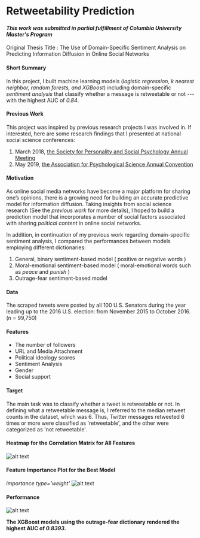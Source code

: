 # Retweetability Prediction
#### *This work was submitted in partial fulfillment of Columbia University Master's Program*
Original Thesis Title : The Use of Domain-Specific Sentiment Analysis on Predicting Information Diffusion in Online Social Networks

#### Short Summary
In this project, I built machine learning models (*logistic regression, k nearest neighbor, random forests, and XGBoost*) including domain-specific *sentiment analysis* that classify whether a message is retweetable or not --- with the highest AUC of *0.84*.

#### Previous Work
This project was inspired by previous research projects I was involved in.
If interested, here are some research findings that I presented at national social science conferences:
1. March 2018, [the Society for Personality and Social Psychology Annual Meeting](https://github.com/jino-kwon/Sentiment_Analysis_For_Predicting_Info_Diffusion/blob/master/Jino%202018%20SPSP%20poster.pdf)
2. May 2019, [the Association for Psychological Science Annual Convention](https://github.com/jino-kwon/Sentiment_Analysis_For_Predicting_Info_Diffusion/blob/master/Jino%202019%20APS%20poster.pdf)

#### Motivation
As online social media networks have become a major platform for sharing one’s opinions, there is a growing need for building an accurate predictive model for information diffusion. Taking insights from social science research (See the *previous work* for more details), I hoped to build a prediction model that incorporates a number of social factors associated with sharing *political content* in online social networks.

In addition, in continuation of my previous work regarding domain-specific sentiment analysis, I compared the performances between models employing different dictionaries:

1. General, binary sentiment-based model ( positive or negative words )
2. Moral-emotional sentiment-based model ( moral-emotional words such as *peace* and *punish* )
3. Outrage-fear sentiment-based model

#### Data
The scraped tweets were posted by all 100 U.S. Senators during the year leading up to the 2016 U.S. election: from November 2015 to October 2016. (n = 99,750)

#### Features
- The number of followers
- URL and Media Attachment
- Political ideology scores
- Sentiment Analysis
- Gender
- Social support

#### Target
The main task was to classify whether a tweet is retweetable or not.
In defining what a retweetable message is, I referred to the median retweet counts in the dataset, which was 6.
Thus, Twitter messages retweeted 6 times or more were classified as 'retweetable', and the other were categorized as 'not retweetable'.

#### Heatmap for the Correlation Matrix for All Features
![alt text](https://github.com/jino-kwon/Retweet_Prediction_Models/blob/master/images/heatmap.jpg)

#### Feature Importance Plot for the Best Model
*importance type='weight'*
![alt text](https://github.com/jino-kwon/Retweet_Prediction_Models/blob/master/images/feature_importance.jpg)

#### Performance
![alt text](https://github.com/jino-kwon/Retweet_Prediction_Models/blob/master/images/performance.jpg)

**The XGBoost models using the outrage-fear dictionary rendered the highest AUC of *0.8393*.**
